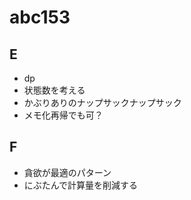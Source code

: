 # abc153

## E

- dp
- 状態数を考える
- かぶりありのナップサックナップサック
- メモ化再帰でも可？

## F

- 貪欲が最適のパターン
- にぶたんで計算量を削減する
